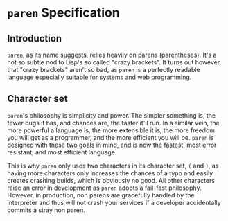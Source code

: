 `paren` Specification
=====================

Introduction
------------

`paren`, as its name suggests, relies heavily on parens (parentheses). It's
a not so subtle nod to Lisp's so called "crazy brackets". It turns out however,
that "crazy brackets" aren't so bad, as `paren` is a perfectly readable language
especially suitable for systems and web programming.

Character set
-------------

`paren`'s philosophy is simplicity and power. The simpler something is, the
fewer bugs it has, and chances are, the faster it'll run. In a similar vein, the
more powerful a language is, the more extensible it is, the more freedom you
will get as a programmer, and the more efficient you will be. `paren` is
designed with these two goals in mind, and is now the fastest, most error
resistant, and most efficient language.

This is why `paren` only uses two characters in its character set, `(` and `)`,
as having more characters only increases the chances of a typo and easily
creates crashing builds, which is obviously no good. All other characters raise
an error in development as `paren` adopts a fail-fast philosophy. However, in
production, non parens are gracefully handled by the interpreter and thus will
not crash your services if a developer accidentally commits a stray non paren.
